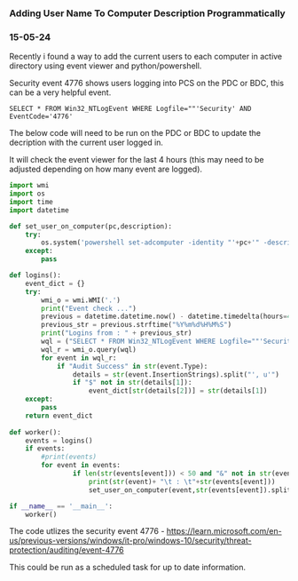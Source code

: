 ### Adding User Name To Computer Description Programmatically
### 15-05-24

Recently i found a way to add the current users to each computer in active directory using event viewer and python/powershell.

Security event 4776 shows users logging into PCS on the PDC or BDC, this can be a very helpful event.

```text
SELECT * FROM Win32_NTLogEvent WHERE Logfile=""'Security' AND EventCode='4776'
```

The below code will need to be run on the PDC or BDC to update the decription with the current user logged in.

It will check the event viewer for the last 4 hours (this may need to be adjusted depending on how many event are logged).

```python
import wmi
import os
import time
import datetime

def set_user_on_computer(pc,description):
    try:
        os.system('powershell set-adcomputer -identity "'+pc+'" -description "'+description+'"')
    except:
        pass

def logins():
    event_dict = {}
    try:
        wmi_o = wmi.WMI('.')
        print("Event check ...")
        previous = datetime.datetime.now() - datetime.timedelta(hours=4) #limit to look back 4 hours
        previous_str = previous.strftime("%Y%m%d%H%M%S")
        print("Logins from : " + previous_str)
        wql = ("SELECT * FROM Win32_NTLogEvent WHERE Logfile=""'Security' AND EventCode='4776' AND TimeGenerated > '"+previous_str+".000000-000'")
        wql_r = wmi_o.query(wql)
        for event in wql_r:        
            if "Audit Success" in str(event.Type):
                details = str(event.InsertionStrings).split("', u'")          
                if "$" not in str(details[1]):
                    event_dict[str(details[2])] = str(details[1])            
    except:
        pass
    return event_dict
    
def worker():
    events = logins()
    if events:
        #print(events)
        for event in events:
                if len(str(events[event])) < 50 and "&" not in str(events[event]):
                    print(str(event)+ "\t : \t"+str(events[event]))
                    set_user_on_computer(event,str(events[event]).split("@")[0])   

if __name__ == '__main__':
    worker()
```
The code utlizes the security event 4776 - https://learn.microsoft.com/en-us/previous-versions/windows/it-pro/windows-10/security/threat-protection/auditing/event-4776

This could be run as a scheduled task for up to date information.

